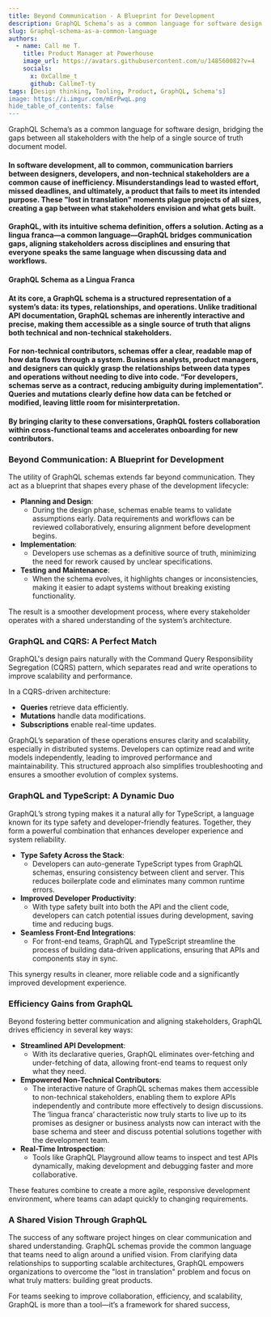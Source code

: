 ```yaml
---
title: Beyond Communication - A Blueprint for Development
description: GraphQL Schema’s as a common language for software design
slug: Graphql-schema-as-a-common-language
authors:
  - name: Call me T. 
    title: Product Manager at Powerhouse
    image_url: https://avatars.githubusercontent.com/u/148560082?v=4
    socials:
      x: 0xCallme_t
      github: CallmeT-ty
tags: [Design thinking, Tooling, Product, GraphQL, Schema's]
image: https://i.imgur.com/mErPwqL.png
hide_table_of_contents: false
---
```

GraphQL Schema’s as a common language for software design, bridging the gaps between all stakeholders with the help of a single source of truth document model.

<!-- truncate -->

#### In software development, all to common, communication barriers between designers, developers, and non-technical stakeholders are a common cause of inefficiency. Misunderstandings lead to wasted effort, missed deadlines, and ultimately, a product that fails to meet its intended purpose. These "lost in translation" moments plague projects of all sizes, creating a gap between what stakeholders envision and what gets built.

#### GraphQL, with its intuitive schema definition, offers a solution. Acting as a lingua franca—a common language—GraphQL bridges communication gaps, aligning stakeholders across disciplines and ensuring that everyone speaks the same language when discussing data and workflows.

#### **GraphQL Schema as a Lingua Franca**

#### At its core, a GraphQL schema is a structured representation of a system’s data: its types, relationships, and operations. Unlike traditional API documentation, GraphQL schemas are inherently interactive and precise, making them accessible as a single source of truth that aligns both technical and non-technical stakeholders.

#### For non-technical contributors, schemas offer a clear, readable map of how data flows through a system. Business analysts, product managers, and designers can quickly grasp the relationships between data types and operations without needing to dive into code. “**For developers, schemas serve as a contract, reducing ambiguity during implementation**”. Queries and mutations clearly define how data can be fetched or modified, leaving little room for misinterpretation.

#### 

#### By bringing clarity to these conversations, GraphQL fosters collaboration within cross-functional teams and accelerates onboarding for new contributors.

### **Beyond Communication: A Blueprint for Development**

The utility of GraphQL schemas extends far beyond communication. They act as a blueprint that shapes every phase of the development lifecycle:

* **Planning and Design**:  
  * During the design phase, schemas enable teams to validate assumptions early. Data requirements and workflows can be reviewed collaboratively, ensuring alignment before development begins.  
* **Implementation**:  
  * Developers use schemas as a definitive source of truth, minimizing the need for rework caused by unclear specifications.  
* **Testing and Maintenance**:  
  * When the schema evolves, it highlights changes or inconsistencies, making it easier to adapt systems without breaking existing functionality.

The result is a smoother development process, where every stakeholder operates with a shared understanding of the system’s architecture.

### **GraphQL and CQRS: A Perfect Match**

GraphQL's design pairs naturally with the Command Query Responsibility Segregation (CQRS) pattern, which separates read and write operations to improve scalability and performance.

In a CQRS-driven architecture:

* **Queries** retrieve data efficiently.  
* **Mutations** handle data modifications.  
* **Subscriptions** enable real-time updates.

GraphQL’s separation of these operations ensures clarity and scalability, especially in distributed systems. Developers can optimize read and write models independently, leading to improved performance and maintainability. This structured approach also simplifies troubleshooting and ensures a smoother evolution of complex systems.

### **GraphQL and TypeScript: A Dynamic Duo**

GraphQL’s strong typing makes it a natural ally for TypeScript, a language known for its type safety and developer-friendly features. Together, they form a powerful combination that enhances developer experience and system reliability.

* **Type Safety Across the Stack**:  
  * Developers can auto-generate TypeScript types from GraphQL schemas, ensuring consistency between client and server. This reduces boilerplate code and eliminates many common runtime errors.  
* **Improved Developer Productivity**:  
  * With type safety built into both the API and the client code, developers can catch potential issues during development, saving time and reducing bugs.  
* **Seamless Front-End Integrations**:  
  * For front-end teams, GraphQL and TypeScript streamline the process of building data-driven applications, ensuring that APIs and components stay in sync.

This synergy results in cleaner, more reliable code and a significantly improved development experience.

### **Efficiency Gains from GraphQL**

Beyond fostering better communication and aligning stakeholders, GraphQL drives efficiency in several key ways:

* **Streamlined API Development**:  
  * With its declarative queries, GraphQL eliminates over-fetching and under-fetching of data, allowing front-end teams to request only what they need.  
* **Empowered Non-Technical Contributors**:  
  * The interactive nature of GraphQL schemas makes them accessible to non-technical stakeholders, enabling them to explore APIs independently and contribute more effectively to design discussions. The ‘lingua franca’ characteristic now truly starts to live up to its promises as designer or business analysts now can interact with the base schema and steer and discuss potential solutions together with the development team.   
* **Real-Time Introspection**:  
  * Tools like GraphQL Playground allow teams to inspect and test APIs dynamically, making development and debugging faster and more collaborative.

These features combine to create a more agile, responsive development environment, where teams can adapt quickly to changing requirements.

### **A Shared Vision Through GraphQL**

The success of any software project hinges on clear communication and shared understanding. GraphQL schemas provide the common language that teams need to align around a unified vision. From clarifying data relationships to supporting scalable architectures, GraphQL empowers organizations to overcome the "lost in translation" problem and focus on what truly matters: building great products.

For teams seeking to improve collaboration, efficiency, and scalability, GraphQL is more than a tool—it’s a framework for shared success,